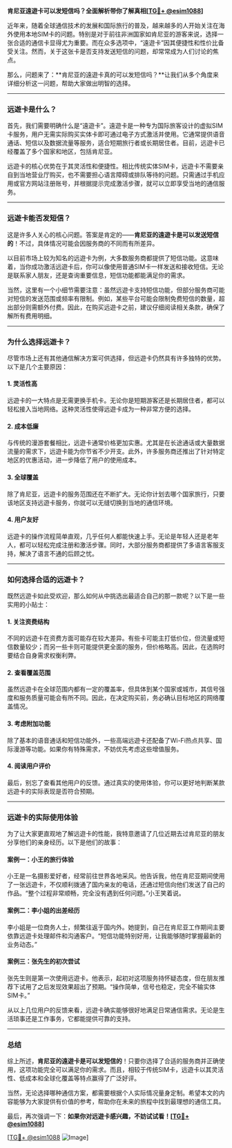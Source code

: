 **肯尼亚遠遊卡可以发短信吗？全面解析带你了解真相[[TG💪+ @esim1088](https://t.me/s/esim1088)]**

近年来，随着全球通信技术的发展和国际旅行的普及，越来越多的人开始关注在海外使用本地SIM卡的问题。特别是对于前往非洲国家如肯尼亚的游客来说，选择一张合适的通信卡显得尤为重要。而在众多选项中，“遠遊卡”因其便捷性和性价比备受关注。然而，关于这张卡是否支持发送短信的问题，却常常成为人们讨论的焦点。

那么，问题来了：**肯尼亚的遠遊卡真的可以发短信吗？**让我们从多个角度来详细分析这一问题，帮助大家做出明智的选择。

---

### **远遊卡是什么？**
首先，我们需要明确什么是“遠遊卡”。遠遊卡是一种专为国际旅客设计的虚拟SIM卡服务，用户无需实际购买实体卡即可通过电子方式激活并使用。它通常提供语音通话、短信以及数据流量等服务，适合短期旅行者或长期居住者。目前，远遊卡已经覆盖了多个国家和地区，包括肯尼亚。

远遊卡的核心优势在于其灵活性和便捷性。相比传统实体SIM卡，远遊卡不需要亲自到当地营业厅购买，也不需要担心语言障碍或排队等待的问题。只需通过手机应用或官方网站注册账号，并根据提示完成激活步骤，就可以立即享受当地的通信服务。

---

### **远遊卡能否发短信？**
这是许多人关心的核心问题。答案是肯定的——**肯尼亚的遠遊卡是可以发送短信的**！不过，具体情况可能会因服务商的不同而有所差异。

以目前市场上较为知名的远遊卡为例，大多数服务商都提供了短信功能。这意味着，当你成功激活远遊卡后，你可以像使用普通SIM卡一样发送和接收短信。无论是联系家人朋友，还是查询重要信息，短信功能都能满足你的需求。

当然，这里有一个小细节需要注意：虽然远遊卡支持短信功能，但部分服务商可能对短信的发送范围或频率有限制。例如，某些平台可能会限制免费短信的数量，超出部分则需额外付费。因此，在购买远遊卡之前，建议仔细阅读相关条款，确保了解所有费用明细。

---

### **为什么选择远遊卡？**
尽管市场上还有其他通信解决方案可供选择，但远遊卡仍然具有许多独特的优势。以下是几个主要原因：

#### **1. 灵活性高**
远遊卡的一大特点是无需更换手机卡。无论你是短期游客还是长期居住者，都可以轻松接入当地网络。这种灵活性使得远遊卡成为一种非常方便的选择。

#### **2. 成本低廉**
与传统的漫游套餐相比，远遊卡通常价格更加实惠。尤其是在长途通话或大量数据流量的需求下，远遊卡能为你节省不少开支。此外，许多服务商还推出了针对特定地区的优惠活动，进一步降低了用户的使用成本。

#### **3. 全球覆盖**
除了肯尼亚，远遊卡的服务范围还在不断扩大。无论你计划去哪个国家旅行，只要该地区支持远遊卡服务，你就可以无缝切换到当地的通信环境。

#### **4. 用户友好**
远遊卡的操作流程简单直观，几乎任何人都能快速上手。无论是年轻人还是老年人，都可以轻松完成注册和激活步骤。同时，大部分服务商都提供了多语言客服支持，解决了语言不通的后顾之忧。

---

### **如何选择合适的远遊卡？**
既然远遊卡如此受欢迎，那么如何从中挑选出最适合自己的那一款呢？以下是一些实用的小贴士：

#### **1. 关注资费结构**
不同的远遊卡在资费方面可能存在较大差异。有些卡可能主打低价位，但流量或短信数量较少；而另一些卡则可能提供更全面的服务，但价格略高。因此，在选购时要结合自身需求权衡利弊。

#### **2. 查看覆盖范围**
虽然远遊卡在全球范围内都有一定的覆盖率，但具体到某个国家或城市，其信号强度和服务质量可能会有所不同。因此，在决定购买前，务必确认目标地区的网络覆盖情况。

#### **3. 考虑附加功能**
除了基本的语音通话和短信功能外，一些高端远遊卡还配备了Wi-Fi热点共享、国际漫游等功能。如果你有特殊需求，不妨优先考虑这些增值服务。

#### **4. 阅读用户评价**
最后，别忘了查看其他用户的反馈。通过真实的使用体验，你可以更好地判断某款远遊卡的实际表现是否符合预期。

---

### **远遊卡的实际使用体验**
为了让大家更直观地了解远遊卡的性能，我特意邀请了几位近期去过肯尼亚的朋友分享他们的亲身经历。以下是他们的故事：

#### **案例一：小王的旅行体验**
小王是一名摄影爱好者，经常前往世界各地采风。他告诉我，他在肯尼亚期间使用了一张远遊卡，不仅顺利拨通了国内亲友的电话，还通过短信向他们发送了自己的作品。“整个过程非常顺畅，完全没有遇到任何问题。”小王笑着说。

#### **案例二：李小姐的出差经历**
李小姐是一位商务人士，频繁往返于国内外。她提到，自己在肯尼亚工作期间主要依靠远遊卡处理邮件和沟通客户。“短信功能特别好用，让我能够随时掌握最新的业务动态。”

#### **案例三：张先生的初次尝试**
张先生则是第一次使用远遊卡。他表示，起初对这项服务持怀疑态度，但在朋友推荐下试用了之后发现效果超出了预期。“操作简单，信号也稳定，完全不输实体SIM卡。”

从以上几位用户的反馈来看，远遊卡确实能够很好地满足日常通信需求。无论是生活琐事还是工作事务，它都能提供可靠的支持。

---

### **总结**
综上所述，**肯尼亚的遠遊卡是可以发短信的**！只要你选择了合适的服务商并正确使用，这项功能完全可以满足你的需求。而且，相较于传统SIM卡，远遊卡以其灵活性、低成本和全球化覆盖等特点赢得了广泛好评。

当然，无论选择哪种通信方案，都需要根据个人实际情况量身定制。希望本文的内容能够为大家提供有价值的参考，帮助你在未来的旅程中找到最理想的通信工具。

最后，再次强调一下：**如果你对远遊卡感兴趣，不妨试试看！[[TG💪+ @esim1088](https://t.me/s/esim1088)]**

[[TG💪+ @esim1088](https://t.me/s/esim1088) ![Image](https://i.postimg.cc/4NQfJmqS/Snipaste-2025-05-13-00-14-12.png)]
